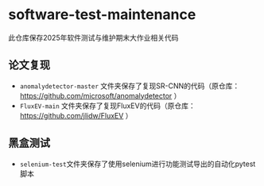 # software-test-maintenance
此仓库保存2025年软件测试与维护期末大作业相关代码
## 论文复现
- `anomalydetector-master` 文件夹保存了复现SR-CNN的代码（原仓库：https://github.com/microsoft/anomalydetector ）
- `FluxEV-main` 文件夹保存了复现FluxEV的代码（原仓库：https://github.com/jlidw/FluxEV ）
## 黑盒测试
- `selenium-test`文件夹保存了使用selenium进行功能测试导出的自动化pytest脚本